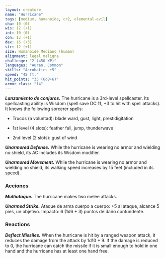 ```yaml
---
layout: creature
name: "Hurricane"
tags: [medium, humanoide, cr2, elemental-evil]
cha: 10 (0)
wis: 12 (+1)
int: 10 (0)
con: 13 (+1)
dex: 16 (+3)
str: 12 (+1)
size: Humanoide Mediano (human)
alignment: legal maligna
challenge: "2 (450 XP)"
languages: "Auran, Common"
skills: "Acrobatics +5"
speed: "45 ft."
hit_points: "33 (6d8+6)"
armor_class: "14"
---
```


***Lanzamiento de conjuros.*** The hurricane is a 3rd-level spellcaster. Its spellcasting ability is Wisdom (spell save DC 11, +3 to hit with spell attacks). It knows the following sorcerer spells:

* Trucos (a voluntad): blade ward, gust, light, prestidigitation

* 1st level (4 slots): feather fall, jump, thunderwave

* 2nd level (2 slots): gust of wind

***Unarmored Defense.*** While the hurricane is wearing no armor and wielding no shield, its AC includes its Wisdom modifier.

***Unarmored Movement.*** While the hurricane is wearing no armor and wielding no shield, its walking speed increases by 15 feet (included in its speed).

### Acciones

***Multiataque.*** The hurricane makes two melee attacks.

***Unarmed Strike.*** Ataque de arma cuerpo a cuerpo: +5 al ataque, alcance 5 pies, un objetivo. Impacto: 6 (1d6 + 3) puntos de daño contundente.

### Reactions

***Deflect Missiles.*** When the hurricane is hit by a ranged weapon attack, it reduces the damage from the attack by 1d10 + 9. If the damage is reduced to 0, the hurricane can catch the missile if it is small enough to hold in one hand and the hurricane has at least one hand free.